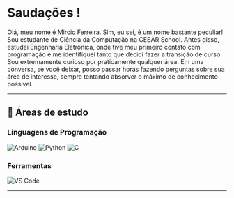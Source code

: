 # Saudações !

Olá, meu nome é Mircio Ferreira. Sim, eu sei, é um nome bastante peculiar!
Sou estudante de Ciência da Computação na CESAR School. Antes disso, estudei Engenharia Eletrônica, onde tive meu primeiro contato com programação e me identifiquei tanto que decidi fazer a transição de curso.  
Sou extremamente curioso por praticamente qualquer área. Em uma conversa, se você deixar, posso passar horas fazendo perguntas sobre sua área de interesse, sempre tentando absorver o máximo de conhecimento possível.


---

## 📖 Áreas de estudo

### Linguagens de Programação
![Arduino](https://img.shields.io/badge/-Arduino-00979D?style=for-the-badge&logo=arduino&logoColor=white)
![Python](https://img.shields.io/badge/-Python-3776AB?style=for-the-badge&logo=python&logoColor=white)
![C](https://img.shields.io/badge/-C-A8B9CC?style=for-the-badge&logo=c&logoColor=white)

### Ferramentas

![VS Code](https://img.shields.io/badge/-VS%20Code-007ACC?style=flat-square&logo=visualstudiocode&logoColor=white)


---



